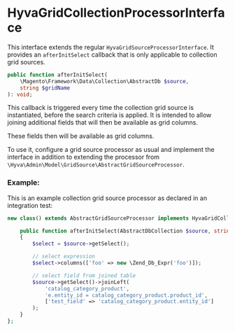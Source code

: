 # HyvaGridCollectionProcessorInterface

This interface extends the regular `HyvaGridSourceProcessorInterface`. It provides an `afterInitSelect` callback that is only applicable to collection grid sources.


```php
public function afterInitSelect(
    \Magento\Framework\Data\Collection\AbstractDb $source,
    string $gridName
): void;
```


This callback is triggered every time the collection grid source is instantiated, before the search criteria is applied. It is intended to allow joining additional fields that will then be available as grid columns.


These fields then will be available as grid columns.


To use it, configure a grid source processor as usual and implement the interface in addition to extending the processor from `\Hyva\Admin\Model\GridSource\AbstractGridSourceProcessor`.


### Example:

This is an example collection grid source processor as declared in an integration test:

```php
new class() extends AbstractGridSourceProcessor implements HyvaGridCollectionProcessorInterface {

    public function afterInitSelect(AbstractDbCollection $source, string $gridName): void
    {
        $select = $source->getSelect();

        // select expression
        $select->columns(['foo' => new \Zend_Db_Expr('foo')]);

        // select field from joined table
        $source->getSelect()->joinLeft(
            'catalog_category_product',
            'e.entity_id = catalog_category_product.product_id',
            ['test_field' => 'catalog_category_product.entity_id']
        );
    }
};
```


